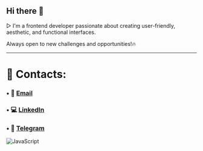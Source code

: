 ## Hi there 👋 
▷ I'm a frontend developer passionate about creating user-friendly, aesthetic, and functional interfaces.

Always open to new challenges and opportunities!🔥

---

# 📲 Contacts:

### • 📩 [Email](yuliia.shatkovska.dev@gmail.com)
### • 💻 [LinkedIn](www.linkedin.com/in/yuliia-shatkovska)
### • 📱 [Telegram](https://t.me/yuliia_shatkovska)

![JavaScript](https://img.shields.io/badge/-JavaScript-333?style=flat&logo=javascript)
